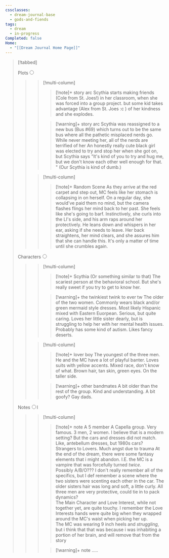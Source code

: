 ```yaml
---
cssclasses:
  - dream-journal-base
  - gods-and-fiends
tags:
  - dream
  - in-progress
Completed: false
Home:
  - "[[Dream Journal Home Page]]"
---
```

> [!tabbed]
>
> <label>Plots<input type="radio" name="test" /></label>
>
>>> [!multi-column]
>>>
>>>> [!note]+ story arc
>>>> Scythia starts making friends (Cole from St. Joes!) in her classroom, when she was forced into a group project. 
>>>> but some kid takes advantage (Alex from St. Joes :c ) of her kindness and she explodes.
>>>
>>>> [!warning]+ story arc
>>>> Scythia was reassigned to a new bus (Bus #69) which turns out to be the same bus where all the pathetic misplaced nerds go. While never meeting her, all of the nerds are terrified of her An honestly really cute black girl was elected to try and stop her when she got on, but Scythia says "It's kind of you to try and hug me, but we don't know each other well enough for that. " (Our Scythia is kind of dumb.) 
>>
>>> [!multi-column]
>>>
>>>> [!note]+ Random Scene
>>>> As they arrive at the red carpet and step out, MC feels like her stomach is collapsing in on herself. On a regular day, she would've paid them no mind, but the camera flashes flings her mind back to her past. She feels like she's going to barf. Instinctively, she curls into the LI's side, and his arm raps around her protectively. He leans down and whispers in her ear, asking if she needs to leave. Her back straightens, her mind clears, and she assures him that she can handle this. It's only a matter of time until she crumbles again.
>>>
>
> <label>Characters<input type="radio" name="test" /></label>
>
>>> [!multi-column]
>>>
>>>> [!note]+ Scythia (Or something similar to that)
>>>> The scariest person at the behavioral school. But she's really sweet if you try to get to know her.
>>>
>>>> [!warning]+ the twinkiest twink to ever tw
>>>> The older of the two women. Commonly wears black and/or green mermaid style dresses. Most likely Hispanic mixed with Eastern Euorpean. Serious, but quite caring. Loves her little sister dearly, but is struggling to help her with her mental health issues. Probably has some kind of autism. Likes fancy deserts.
>>
>>> [!multi-column]
>>>
>>>> [!note]+ lover boy
>>>> The youngest of the three men. He and the MC have a lot of playful banter. Loves suits with yellow accents. Mixed race, don't know of what. Brown hair, tan skin, green eyes. On the taller side.
>>>
>>>> [!warning]+ other bandmates
>>>> A bit older than the rest of the group. Kind and understanding. A bit goofy? Gay dads.
>>
>
> <label>Notes<input type="radio" name="test" />l</label>
>
>>> [!multi-column]
>>>
>>>> [!note]+ note
>>>> A 5 member A Capella group. Very famous. 3 men, 2 women. I believe that is a modern setting? But the cars and dresses did not match. Like, antebellum dresses, but 1980s cars?  
>>>> Strangers to Lovers. Much angst due to trauma 
>>>> At the end of the dream, there were some fantasy elements that i might abandon. I.E. the MC is a vampire that was forcefully turned *twice*.  
>>>> Possibly A/B/O??? I don't really remember all of the specifics, but I def remember a scene where the two sisters were scenting each other in the car. The older sisters hair was long and soft, a little curly. All three men are very protective, could tie in to pack dynamics?  
>>>> The Main Character and Love Interest, while not together yet, are quite touchy. I remember the Love Interests hands were quite big when they wrapped around the MC's waist when picking her up.  
>>>> The MC was wearing 9 inch heels and *struggling*, but i think that that was because i was inhabiting a portion of her brain, and will remove that from the story
>>>
>>>> [!warning]+ note
>>>> .....
>>
>